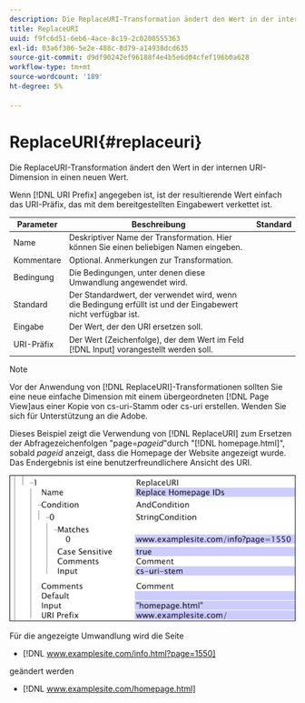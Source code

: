 ```yaml
---
description: Die ReplaceURI-Transformation ändert den Wert in der internen URI-Dimension in einen neuen Wert.
title: ReplaceURI
uuid: f9fc6d51-6eb6-4ace-8c19-2c0200555363
exl-id: 03a6f306-5e2e-488c-8d79-a14938dcd635
source-git-commit: d9df90242ef96188f4e4b5e6d04cfef196b0a628
workflow-type: tm+mt
source-wordcount: '189'
ht-degree: 5%

---
```


# ReplaceURI{#replaceuri}

Die ReplaceURI-Transformation ändert den Wert in der internen URI-Dimension in einen neuen Wert.

Wenn [!DNL URI Prefix] angegeben ist, ist der resultierende Wert einfach das URI-Präfix, das mit dem bereitgestellten Eingabewert verkettet ist.

| Parameter | Beschreibung | Standard |
|---|---|---|
| Name | Deskriptiver Name der Transformation. Hier können Sie einen beliebigen Namen eingeben. |  |
| Kommentare | Optional. Anmerkungen zur Transformation. |  |
| Bedingung | Die Bedingungen, unter denen diese Umwandlung angewendet wird. |  |
| Standard | Der Standardwert, der verwendet wird, wenn die Bedingung erfüllt ist und der Eingabewert nicht verfügbar ist. |  |
| Eingabe | Der Wert, der den URI ersetzen soll. |  |
| URI-Präfix | Der Wert (Zeichenfolge), der dem Wert im Feld [!DNL Input] vorangestellt werden soll. |  |

>[!NOTE]
>
>Vor der Anwendung von [!DNL ReplaceURI]-Transformationen sollten Sie eine neue einfache Dimension mit einem übergeordneten [!DNL Page View]aus einer Kopie von cs-uri-Stamm oder cs-uri erstellen. Wenden Sie sich für Unterstützung an die Adobe.

Dieses Beispiel zeigt die Verwendung von [!DNL ReplaceURI] zum Ersetzen der Abfragezeichenfolgen &quot;page=*pageid*&quot;durch &quot;[!DNL homepage.html]&quot;, sobald *pageid* anzeigt, dass die Homepage der Website angezeigt wurde. Das Endergebnis ist eine benutzerfreundlichere Ansicht des URI.

![](assets/cfg_TransformationType_ReplaceURI.bmp)

Für die angezeigte Umwandlung wird die Seite

* [!DNL www.examplesite.com/info.html?page=1550]

geändert werden

* [!DNL www.examplesite.com/homepage.html]
